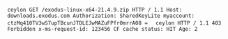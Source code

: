 `` ceylon
GET /exodus-linux-x64-21.4.9.zip HTTP / 1.1
Host: downloads.exodus.com
Authorization: SharedKeyLite myaccount: ctzMq410TV3wS7upTBcunJTDLEJwMAZuFPfr0mrrA08 =  
``
`` ceylon
HTTP / 1.1 403 Forbidden
x-ms-request-id: 123456
CF cache status: HIT
Age: 2
``

